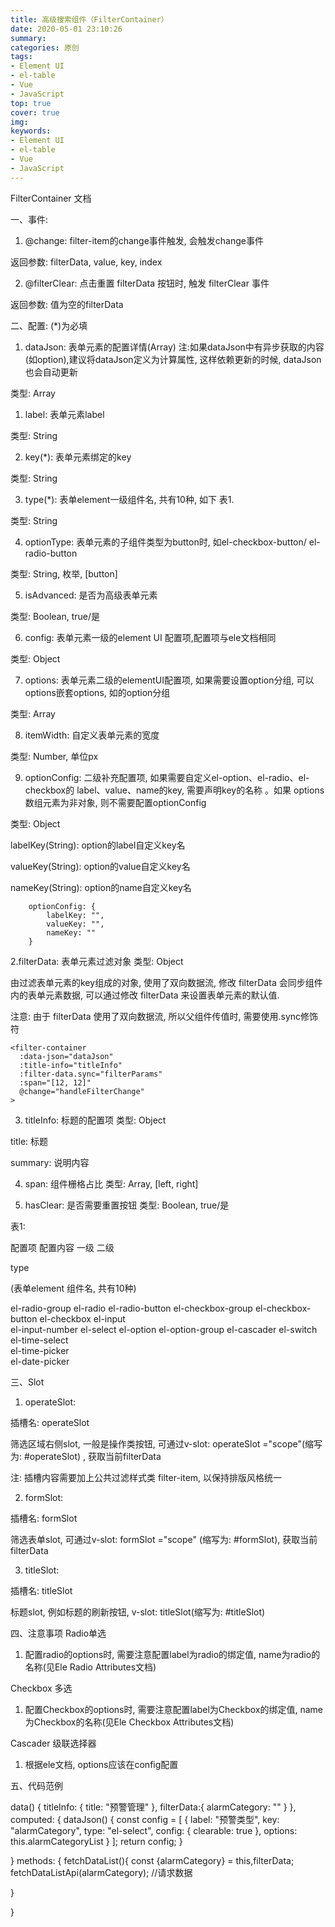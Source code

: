 ```yaml
---
title: 高级搜索组件（FilterContainer）
date: 2020-05-01 23:10:26
summary: 
categories: 原创
tags:
- Element UI
- el-table
- Vue
- JavaScript
top: true
cover: true
img:
keywords:
- Element UI
- el-table
- Vue
- JavaScript
---
```


FilterContainer 文档


一、事件:
1. @change: filter-item的change事件触发, 会触发change事件

返回参数:  filterData, value, key, index



2. @filterClear: 点击重置 filterData 按钮时, 触发 filterClear 事件

返回参数:  值为空的filterData



二、配置:
(*)为必填

1. dataJson: 表单元素的配置详情(Array)
注:如果dataJson中有异步获取的内容(如option),建议将dataJson定义为计算属性, 这样依赖更新的时候, dataJson也会自动更新

类型: Array

1) label: 表单元素label

类型: String

2) key(*): 表单元素绑定的key

类型: String

3) type(*): 表单element一级组件名, 共有10种, 如下 表1.

类型: String

4) optionType: 表单元素的子组件类型为button时, 如el-checkbox-button/ el-radio-button

类型: String, 枚举,  [button] 

5) isAdvanced: 是否为高级表单元素

类型: Boolean,  true/是

6) config: 表单元素一级的element UI 配置项,配置项与ele文档相同

类型: Object

7) options: 表单元素二级的elementUI配置项, 如果需要设置option分组, 可以options嵌套options, 如<el-select>的option分组

类型: Array 

8) itemWidth: 自定义表单元素的宽度

类型: Number, 单位px

9) optionConfig: 二级补充配置项, 如果需要自定义el-option、el-radio、el-checkbox的 label、value、name的key, 需要声明key的名称 。如果 options 数组元素为非对象, 则不需要配置optionConfig

类型: Object

labelKey(String): option的label自定义key名

valueKey(String): option的value自定义key名

nameKey(String):  option的name自定义key名

 		optionConfig: {
            labelKey: "",
            valueKey: "",
            nameKey: ""
        }


2.filterData: 表单元素过滤对象
类型: Object

由过滤表单元素的key组成的对象, 使用了双向数据流, 修改 filterData 会同步组件内的表单元素数据, 可以通过修改 filterData 来设置表单元素的默认值.

注意:  由于 filterData 使用了双向数据流, 所以父组件传值时, 需要使用.sync修饰符

	<filter-container
      :data-json="dataJson"
      :title-info="titleInfo"
      :filter-data.sync="filterParams"
      :span="[12, 12]"
      @change="handleFilterChange"
    >



3. titleInfo: 标题的配置项
类型: Object

title: 标题

summary: 说明内容

4. span: 组件栅格占比
类型: Array, [left, right]

5. hasClear: 是否需要重置按钮
类型: Boolean, true/是



表1:

配置项	配置内容
一级	二级








type


 (表单element
 组件名, 共有10种)

el-radio-group	el-radio
el-radio-button
el-checkbox-group	el-checkbox-button
el-checkbox
el-input	
el-input-number	
el-select	el-option 
el-option-group
el-cascader	
el-switch	
el-time-select	
el-time-picker	
el-date-picker	


 三、Slot
1. operateSlot: 

插槽名: operateSlot

筛选区域右侧slot, 一般是操作类按钮, 可通过v-slot: operateSlot ="scope"(缩写为: #operateSlot) , 获取当前filterData

注: 插槽内容需要加上公共过滤样式类 filter-item, 以保持排版风格统一

2. formSlot: 

插槽名: formSlot

筛选表单slot, 可通过v-slot: formSlot ="scope" (缩写为: #formSlot), 获取当前filterData

3. titleSlot:

插槽名: titleSlot

标题slot,  例如标题的刷新按钮, v-slot: titleSlot(缩写为: #titleSlot)

  

四、注意事项
Radio单选
1. 配置radio的options时, 需要注意配置label为radio的绑定值, name为radio的名称(见Ele Radio Attributes文档)

Checkbox 多选
1. 配置Checkbox的options时, 需要注意配置label为Checkbox的绑定值, name为Checkbox的名称(见Ele Checkbox Attributes文档)

Cascader 级联选择器
1. 根据ele文档, options应该在config配置



五、代码范例


<template>
	<filter-container
      :span="[6, 18]"
      :data-json="dataJson"
	  :filter-data.sync="filterData"
      :title-info="titleInfo"
      @change="fetchDataList"
    >
      <template #operateSlot="scope">
        <el-button class="filter-item" type="primary" @click="doAddAlarm()"
          >新增预警</el-button
        >
      </template>
    </filter-container>
</template>
data() {
	titleInfo: {
        title: "预警管理"
    },
	filterData:{
		alarmCategory: ""
	}
},
computed: {
	dataJson() {
      const config = [
        {
          label: "预警类型",
          key: "alarmCategory",
          type: "el-select",
          config: { clearable: true },
          options: this.alarmCategoryList
        }
      ];
      return config;
    }

}
methods: {
fetchDataList(){
	const {alarmCategory} = this,filterData;
	fetchDataListApi(alarmCategory); //请求数据
 
}
 
}











